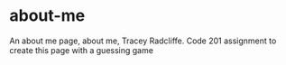 # about-me
An about me page, about me, Tracey Radcliffe. Code 201 assignment to create this page with a guessing game
